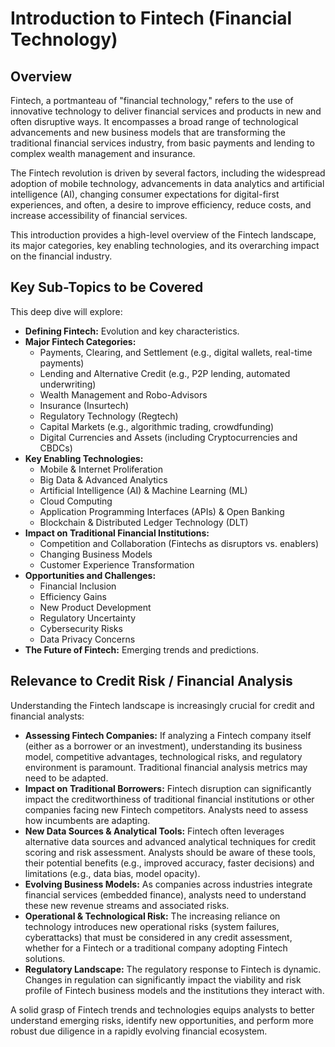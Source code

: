 # Introduction to Fintech (Financial Technology)

## Overview

Fintech, a portmanteau of "financial technology," refers to the use of innovative technology to deliver financial services and products in new and often disruptive ways. It encompasses a broad range of technological advancements and new business models that are transforming the traditional financial services industry, from basic payments and lending to complex wealth management and insurance.

The Fintech revolution is driven by several factors, including the widespread adoption of mobile technology, advancements in data analytics and artificial intelligence (AI), changing consumer expectations for digital-first experiences, and often, a desire to improve efficiency, reduce costs, and increase accessibility of financial services.

This introduction provides a high-level overview of the Fintech landscape, its major categories, key enabling technologies, and its overarching impact on the financial industry.

## Key Sub-Topics to be Covered

This deep dive will explore:

*   **Defining Fintech:** Evolution and key characteristics.
*   **Major Fintech Categories:**
    *   Payments, Clearing, and Settlement (e.g., digital wallets, real-time payments)
    *   Lending and Alternative Credit (e.g., P2P lending, automated underwriting)
    *   Wealth Management and Robo-Advisors
    *   Insurance (Insurtech)
    *   Regulatory Technology (Regtech)
    *   Capital Markets (e.g., algorithmic trading, crowdfunding)
    *   Digital Currencies and Assets (including Cryptocurrencies and CBDCs)
*   **Key Enabling Technologies:**
    *   Mobile & Internet Proliferation
    *   Big Data & Advanced Analytics
    *   Artificial Intelligence (AI) & Machine Learning (ML)
    *   Cloud Computing
    *   Application Programming Interfaces (APIs) & Open Banking
    *   Blockchain & Distributed Ledger Technology (DLT)
*   **Impact on Traditional Financial Institutions:**
    *   Competition and Collaboration (Fintechs as disruptors vs. enablers)
    *   Changing Business Models
    *   Customer Experience Transformation
*   **Opportunities and Challenges:**
    *   Financial Inclusion
    *   Efficiency Gains
    *   New Product Development
    *   Regulatory Uncertainty
    *   Cybersecurity Risks
    *   Data Privacy Concerns
*   **The Future of Fintech:** Emerging trends and predictions.

## Relevance to Credit Risk / Financial Analysis

Understanding the Fintech landscape is increasingly crucial for credit and financial analysts:

*   **Assessing Fintech Companies:** If analyzing a Fintech company itself (either as a borrower or an investment), understanding its business model, competitive advantages, technological risks, and regulatory environment is paramount. Traditional financial analysis metrics may need to be adapted.
*   **Impact on Traditional Borrowers:** Fintech disruption can significantly impact the creditworthiness of traditional financial institutions or other companies facing new Fintech competitors. Analysts need to assess how incumbents are adapting.
*   **New Data Sources & Analytical Tools:** Fintech often leverages alternative data sources and advanced analytical techniques for credit scoring and risk assessment. Analysts should be aware of these tools, their potential benefits (e.g., improved accuracy, faster decisions) and limitations (e.g., data bias, model opacity).
*   **Evolving Business Models:** As companies across industries integrate financial services (embedded finance), analysts need to understand these new revenue streams and associated risks.
*   **Operational & Technological Risk:** The increasing reliance on technology introduces new operational risks (system failures, cyberattacks) that must be considered in any credit assessment, whether for a Fintech or a traditional company adopting Fintech solutions.
*   **Regulatory Landscape:** The regulatory response to Fintech is dynamic. Changes in regulation can significantly impact the viability and risk profile of Fintech business models and the institutions they interact with.

A solid grasp of Fintech trends and technologies equips analysts to better understand emerging risks, identify new opportunities, and perform more robust due diligence in a rapidly evolving financial ecosystem.
